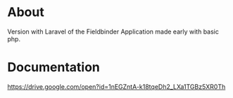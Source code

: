 # About #
Version with Laravel of the Fieldbinder Application made early with basic php.

# Documentation #
https://drive.google.com/open?id=1nEGZntA-k18tqeDh2_LXa1TGBz5XR0Th
